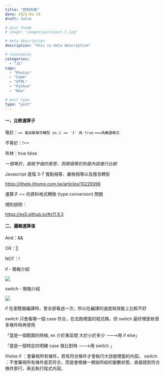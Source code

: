 ```yaml
---
title: "控制判斷"
date: 2021-01-19
draft: false

# post thumb
# image: "images/post/post-1.jpg"

# meta description
description: "this is meta description"

# taxonomies
categories: 
  - "JS"
tags:
  - "Photos"
  - "Game"
  - "HTML"
  - "Python"
  - "New"

# post type
type: "post"
---
```


#### 一、比較運算子

等於：`== 會自動幫你轉型 ex.1 == '1' 為 true` `===為嚴謹模式`

不等於：!==

布林：true false

*一個等於，是賦予值的意思，而兩個等於則是內容進行比較*

Javascript 進階 3-7 寬鬆相等、嚴格相等以及隱含轉型

https://ithelp.ithome.com.tw/articles/10229398

運算子 == 的資料格式轉換 (type conversion) 問題

規則說明：

https://es5.github.io/#x11.9.3

#### 二、邏輯運算值

And：&&

OR：||

NOT：!

if - 簡報介紹

![](https://i.imgur.com/SHIRbZp.jpg)


switch - 簡報介紹

![](https://i.imgur.com/s1MJqde.jpg)


if 在瀏覽器編譯時，會全部看過一次，所以在編譯的速度和效能上比較不好

switch 只會看哪一個 case 符合，在去跑裡面的程式碼，但 switch 最好裡面有很多條件時再使用

「當是一個範圍的時候, ex 介於某區間 大於小於多少 --->用 if else」

「當是一個特定的明確 case 做比對時 --->用 switch 」

if/else if ：會審視所有條件，若有符合條件才會執行大括號裡面的內容。
switch ：不會審視所有條件是否符合，而是會根據一開始所給的變數狀態，直接跳到符合條件那行，再去執行程式內容。
